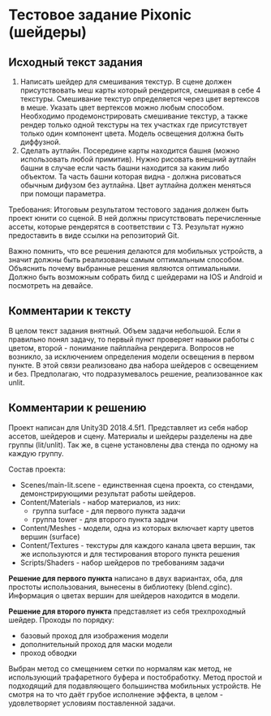 # Тестовое задание Pixonic (шейдеры) #

## Исходный текст задания ##

1. Написать шейдер для смешивания текстур. В сцене должен присутствовать меш карты который рендерится, смешивая в себе 4 текстуры. Смешивание текстур определяется через цвет вертексов в меше. Указать цвет вертексов можно любым способом. Необходимо продемонстрировать смешивание текстур, а также рендер только одной текстуры на тех участках где присутствует только один компонент цвета. Модель освещения должна быть диффузной.
2. Сделать аутлайн. Посередине карты находится башня (можно использовать любой примитив). Нужно рисовать внешний аутлайн башни в случае если часть башни находится за каким либо объектом. Та часть башни которая видна - должна рисоваться обычным дифузом без аутлайна. Цвет аутлайна должен меняться при помощи параметра.

Требования:
Итоговым результатом тестового задания должен быть проект юнити со сценой. В ней должны присутствовать перечисленные ассеты, которые рендерятся в соответствии с ТЗ. Результат нужно предоставить в виде ссылки на репозиторий Git.

Важно помнить, что все решения делаются для мобильных устройств, а значит должны быть реализованы самым оптимальным способом. Объяснить почему выбранные решения являются оптимальными. Должно быть возможным собрать билд с шейдерами на IOS и Android и посмотреть на девайсе.

## Комментарии к тексту ##

В целом текст задания внятный. Объем задачи небольшой. Если я правильно понял задачу, то первый пункт проверяет навыки работы с цветом, второй - понимание пайплайна рендерига. Вопросов не возникло, за исключением определения модели освещения в первом пункте. В этой связи реализовано два набора шейдеров с освещением и без. Предполагаю, что подразумевалось решение, реализованное как unlit.

## Комментарии к решению ##

Проект написан для Unity3D 2018.4.5f1. Представляет из себя набор ассетов, шейдеров и сцену. Материалы и шейдеры разделены на две группы (lit/unlit). Так же, в сцене установлены два стенда по одному на каждую группу.

Состав проекта:

- Scenes/main-lit.scene - единственная сцена проекта, со стендами, демонстрирующими результат работы шейдеров.
- Content/Materials - набор материалов, из них:
     - группа surface - для первого пункта задачи
     - группа tower - для второго пункта задачи
- Content/Meshes - модели, одна из которых включает карту цветов вершин (surface)
- Content/Textures - текстуры для каждого канала цвета вершин, так же используются и для тестирования второго пункта решения
- Scripts/Shaders - набор шейдеров по требованиям задачи

**Решение для первого пункта** написано в двух вариантах, оба, для простоты использования, вынесены в библиотеку (blend.cginc). Информация о цветах вершин для шейдеров находится в модели.

**Решение для второго пункта** представляет из себя трехпроходный шейдер. Проходы по порядку:

 - базовый проход для изображения модели
 - дополнительный проход для маски модели
 - проход обводки

Выбран метод со смещением сетки по нормалям как метод, не использующий трафаретного буфера и постобработку. Метод простой и подходящий для подавляющего большинства мобильных устройств. Не смотря на то что даёт грубое исполнение эффекта, в целом - удовлетворяет условиям поставленной задачи.